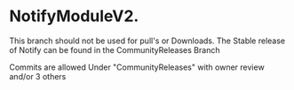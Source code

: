 # NotifyModuleV2.
This branch should not be used for pull's or Downloads.
The Stable release of Notify can be found in the CommunityReleases Branch

Commits are allowed Under "CommunityReleases" with owner review and/or 3 others


